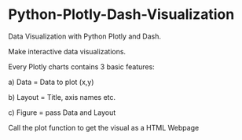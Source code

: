 # Python-Plotly-Dash-Visualization
Data Visualization with Python Plotly and Dash. 

Make interactive data visualizations. 

Every Plotly charts contains 3 basic features: 

a) Data = Data to plot (x,y)

b) Layout = Title, axis names etc. 

c) Figure = pass Data and Layout

Call the plot function to get the visual as a HTML Webpage 

